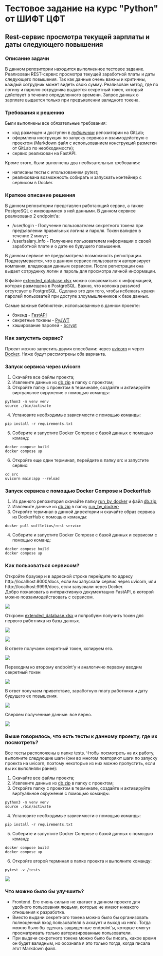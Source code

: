 # Тестовое задание на курс "Python" от ШИФТ ЦФТ
## Rest-cервис просмотра текущей зарплаты и даты следующего повышения

### Описание задачи
В данном репозитории находится выполненное тестовое задание. Реализован REST-сервис просмотра текущей заработной платы 
и даты следующего повышения. Так как данные очень важны и критичны, каждый сотрудник может видеть свою сумму. Реализован
метод, где по логину и паролю сотрудника выдается секретный токен, который действует в течение определенного времени. 
Запрос данных о зарплате выдается только при предъявлении валидного токена.

### Требования к решению
Были выполнены все обязательные требования:
* код размещен и доступен в <i><u>публичном</u></i> репозитории на GitLab;
* оформлена инструкция по запуску сервиса и взаимодействую с проектом (Markdown файл с использованием конструкций
разметки от GitLab по необходимости);
* сервис реализован на FastAPI.

Кроме этого, были выполнены два необязательных требования:
* написаны тесты с ипользованием pytest;
* реализована возможность собирать и запускать контейнер с сервисом в Docker.

### Краткое описание решения
В данном репозитории представлен работающий сервис, а также PostgreSQL с имеющимися в ней данными. В данном сервисе
реализовано 2 endpoint'a:

* /user/login - Получение пользователем секретного токена при предъявлении правильных логина и пароля. 
Токен валиден в течение 2 минут;
* /user/salary_info - Получение пользователем информации о своей заработной плате и о дате ее будущего повышения.<br>

В данном сервисе не предусмотрена возможность регистрации. Подразумевается, что в данном сервисе пользователя
авторизирует компания, владеющая данным сервисом. После регистрации она выдает сотруднику логин и пароль для просмотра 
личной информации. 

В файле [extended_database.xlsx](https://github.com/wafflelios/REST-service/blob/main/extended_database.xlsx) можно ознакомиться с информацией, которая размещена в PostgreSQL. Важно, что колонка 
password отсутсвует в PostgreSQL. Сделано это для того, чтобы исбежать кражи паролей пользоватей при доступе 
злоумышленников к базе данных. 

Самые важные библиотеки, использованные в данном проекте:

* бэкенд - [FastAPI](https://fastapi.tiangolo.com/ru/)
* секретные токены - [PyJWT](https://pyjwt.readthedocs.io/en/latest/)
* хэширование паролей - [bcrypt](https://pypi.org/project/bcrypt/)

### Как запустить сервис?
Проект можно запустить двумя способами: через [uvicorn](https://www.uvicorn.org) и через [Docker](https://www.docker.com).
Ниже будут рассмотрены оба варианта.

### Запуск сервиса через uvicorn
1. Скачайте все файлы проекта;
2. Извлеките данные из [db.zip](https://github.com/wafflelios/REST-service/blob/main/db.zip) в папку с проектом;
3. Откройте папку с проектом в терминале, создайте и активируйте виртуальное окружение с помощью команды:
```
python3 -m venv venv
source ./bin/activate
```
4. Установите необходимые зависимости с помощью команды:
```
pip install -r requirements.txt
```
5. Соберите и запустите Docker Compose с базой данных с помощью команд:
```
docker compose build
docker compose up
```
6. Откройте еще один терминал, перейдите в папку src и запустите сервис:
```
cd src
uvicorn main:app --reload
```

### Запуск сервиса с помощью Docker Compose и DockerHub
1. Из данного репозитория скачайте папку [run_by_docker](https://github.com/wafflelios/REST-service/tree/main/run_by_docker) и файл [db.zip](https://github.com/wafflelios/REST-service/blob/main/db.zip);
2. Извлеките данные из [db.zip](https://github.com/wafflelios/REST-service/blob/main/db.zip) в папку [run_by_docker](https://github.com/wafflelios/REST-service/tree/main/run_by_docker);
3. Откройте терминал в данной директории и скачайте образ сервиса из DockerHub с помощью команды:
```
docker pull wafflelios/rest-service
```
4. Соберите и запустите Docker Compose с базой данных и сервисом с помощью команд:
```
docker compose build
docker compose up
```

### Как пользоваться сервисом?
Откройте браузер и в адресной строке перейдите по адресу http://localhost:8000/docs, если вы запускали сервис через 
uvicorn, или http://localhost:9999/docs, если запускали через Docker. <br> 
Добро пожаловать в интерактивную документацию FastAPI, в которой можно повзаимодействовать с сервисом.

![](https://i.imgur.com/60keTGF.png)

Откроем [extended_database.xlsx](https://github.com/wafflelios/REST-service/blob/main/extended_database.xlsx) и попробуем получить токен для первого работника из базы данных.

![](https://i.imgur.com/EyUJxma.png)

![](https://i.imgur.com/8wczKwV.png)

В ответе получаем секретный токен, копируем его.

![](https://i.imgur.com/xV5hXy5.png)

Переходим ко второму endpoint'у и аналогично первому вводим секретный токен

![](https://i.imgur.com/V2OIphZ.png)

В ответ получаем приветствие, заработную плату работника и дату будущего ее повышения.

![](https://i.imgur.com/rC6KzPL.png)

Сверяем полученные данные: все верно.

![](https://i.imgur.com/j7Gf8zd.png)

### Выше говорилось, что есть тесты к данному проекту, где их посмотреть?
Все тесты расположены в папке tests. Чтобы посмотреть на их работу, выполните следующие шаги (они во многом повторяют 
шаги по запуску проекта на uvicorn, поэтому некоторые из них можно пропустить, если вы их выполняли ранее):
1. Скачайте все файлы проекта;
2. Извлеките данные из [db.zip](https://github.com/wafflelios/REST-service/blob/main/db.zip) в папку с проектом;
3. Откройте папку с проектом в терминале, создайте и активируйте виртуальное окружение с помощью команды:
```
python3 -m venv venv
source ./bin/activate
```
4. Установите необходимые зависимости с помощью команды:
```
pip install -r requirements.txt
```
5. Соберите и запустите Docker Compose с базой данных с помощью команд:
```
docker compose build
docker compose up
```
6. Откройте второй терминал в папке проекта и выполните команду:
```
pytest -v /tests
```

![](https://i.imgur.com/AEKYd1r.png)

### Что можно было бы улучшить?
* Frontend. Его очень сильно не хватает в данном проекте для удобного пользования людьми, которые не имеют никакого
отношения к разработке.
* Вместо выдачи секретного токена можно было бы организовать полноценный вход пользователя в аккаунт и выход из него. 
Тогда можно было бы сделать защищенные endpoint'ы, которые смогут просматривать только авторизированные пользователи.
* При выдачи секретного токена можно было бы писать, какое время он будет валидным, но осознала я это только тогда,
когда писала этот Markdown файл.
